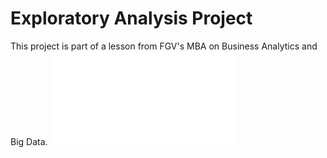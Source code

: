 # Exploratory Analysis Project

This project is part of a lesson from  FGV's MBA on Business Analytics and Big Data.
![dataset](dados.pdf)
